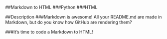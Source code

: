 ##Markdown to HTML
###Python
###HTML

##Description
###Markdown is awesome! All your README.md are made in Markdown, but do you know how GitHub are rendering them?

###It’s time to code a Markdown to HTML!

